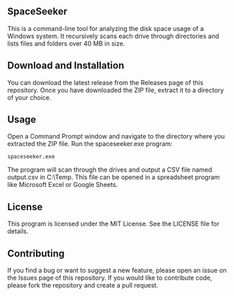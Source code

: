 ## SpaceSeeker

This is a command-line tool for analyzing the disk space usage of a Windows system. It recursively scans each drive through directories and lists files and folders over 40 MB in size.

## Download and Installation

You can download the latest release from the Releases page of this repository. Once you have downloaded the ZIP file, extract it to a directory of your choice.

## Usage

Open a Command Prompt window and navigate to the directory where you extracted the ZIP file. Run the spaceseeker.exe program:

`spaceseeker.exe`

The program will scan through the drives and output a CSV file named output.csv in C:\Temp. This file can be opened in a spreadsheet program like Microsoft Excel or Google Sheets.

## License

This program is licensed under the MIT License. See the LICENSE file for details.

## Contributing

If you find a bug or want to suggest a new feature, please open an issue on the Issues page of this repository. If you would like to contribute code, please fork the repository and create a pull request.